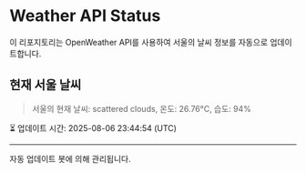 
# Weather API Status

이 리포지토리는 OpenWeather API를 사용하여 서울의 날씨 정보를 자동으로 업데이트합니다.

## 현재 서울 날씨
> 서울의 현재 날씨: scattered clouds, 온도: 26.76°C, 습도: 94%

⏳ 업데이트 시간: 2025-08-06 23:44:54 (UTC)

---
자동 업데이트 봇에 의해 관리됩니다.
